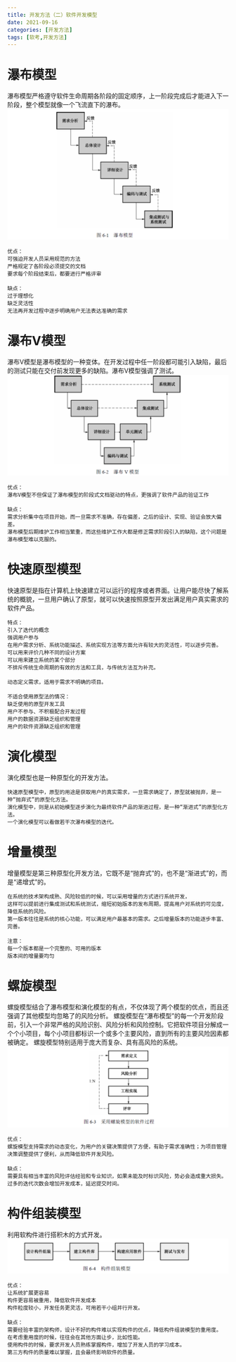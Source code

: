 ```yaml
---
title: 开发方法（二）软件开发模型
date: 2021-09-16
categories: [开发方法]
tags: [软考,开发方法]
---
```


# 瀑布模型
瀑布模型严格遵守软件生命周期各阶段的固定顺序，上一阶段完成后才能进入下一阶段，整个模型就像一个飞流直下的瀑布。
![](/images/ruankao/2-1.png)
```
优点：
可强迫开发人员采用规范的方法
严格规定了各阶段必须提交的文档
要求每个阶段结束后，都要进行严格评审

缺点：
过于理想化
缺乏灵活性
无法再开发过程中逐步明确用户无法表达准确的需求
```
# 瀑布V模型
瀑布V模型是瀑布模型的一种变体。在开发过程中任一阶段都可能引入缺陷，最后的测试只能在交付前发现更多的缺陷。瀑布V模型强调了测试。
![](/images/ruankao/2-2.png)
```
优点：
瀑布V模型不但保证了瀑布模型的阶段式文档驱动的特点，更强调了软件产品的验证工作

缺点：
需求分析集中在项目开始，而一旦需求不准确，存在偏差，之后的设计、实现、验证会放大偏差。
瀑布模型后期维护工作相当繁重，而这些维护工作大都是修正需求阶段引入的缺陷，这个问题是瀑布模型难以克服的。
```
# 快速原型模型
快速原型是指在计算机上快速建立可以运行的程序或者界面。让用户能尽快了解系统的概貌，一旦用户确认了原型，就可以快速按照原型开发出满足用户真实需求的软件产品。
```
特点：
引入了迭代的概念
强调用户参与
在用户需求分析、系统功能描述、系统实现方法等方面允许有较大的灵活性，可以逐步完善。
可以用来评价几种不同的设计方案
可以用来建立系统的某个部分
不排斥传统生命周期的有效的方法和工具，与传统方法互为补充。

动态定义需求，适用于需求不明确的项目。

不适合使用原型法的情况：
缺乏使用的原型开发工具
用户不参与、不积极配合开发过程
用户的数据资源缺乏组织和管理
用户的软件资源缺乏组织和管理
```

# 演化模型
演化模型也是一种原型化的开发方法。
```
快速原型模型中，原型的用途是获取用户的真实需求，一旦需求确定了，原型就被抛弃，是一种“抛弃式”的原型化方法。
演化模型中，则是从初始模型逐步演化为最终软件产品的渐进过程，是一种“渐进式”的原型化方法。
一个演化模型可以看做若干次瀑布模型的迭代。
```

# 增量模型
增量模型是第三种原型化开发方法，它既不是“抛弃式”的，也不是“渐进式”的，而是“递增式”的。
```
在系统的技术架构成熟、风险较低的时候，可以采用增量的方式进行系统开发，
这样可以提前进行集成测试和系统测试，缩短初始版本的发布周期，提高用户对系统的可见度，降低系统的风险。
第一版本往往是系统的核心功能，可以满足用户最基本的需求。之后增量版本的功能逐步丰富、完善。

注意：
每一个版本都是一个完整的、可用的版本
版本间的增量要均匀
```

# 螺旋模型
螺旋模型结合了瀑布模型和演化模型的有点，不仅体现了两个模型的优点，而且还强调了其他模型均忽略了的风险分析。
螺旋模型在“瀑布模型”的每一个开发阶段前，引入一个非常严格的风险识别、风险分析和风险控制。它把软件项目分解成一个个小项目，每个小项目都标识一个或多个主要风险，直到所有的主要风险因素都被确定。
螺旋模型特别适用于庞大而复杂、具有高风险的系统。
![](/images/ruankao/2-3.png)
```
优点：
螺旋模型支持需求的动态变化，为用户的关键决策提供了方便，有助于需求准确性；为项目管理决策调整提供了便利，从而降低软件开发风险。

缺点：
需要具有相当丰富的风险评估经验和专业知识，如果未能及时标识风险，势必会造成重大损失。
过多的迭代次数会增加开发成本，延迟提交时间。
```

# 构件组装模型
利用软构件进行搭积木的方式开发。
![](/images/ruankao/2-4.png)
```
优点：
让系统扩展更容易
构件更容易被重用，降低软件开发成本
构件粒度较小，开发任务更灵活，可用若干小组并行开发。

缺点：
需要经验丰富的架构师，设计不好的构件难以实现构件的优点，降低构件组装模型的重用度。
在考虑重用度的时候，往往会在其他方面让步，比如性能。
使用构件的时候，要求开发人员熟练掌握构件，增加了开发人员的学习成本。
第三方构件的质量难以掌握，且会最终影响软件的质量。
```

